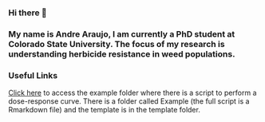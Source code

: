 ### Hi there 👋

### My name is Andre Araujo, I am currently a PhD student at Colorado State University. The focus of my research is understanding herbicide resistance in weed populations.

### Useful Links

[Click here](https://github.com/andrelsa23/my-resources) to access the example folder where there is a script to perform a dose-response curve. There is a folder called Example (the full script is a Rmarkdown file) and the template is in the template folder.


<!--
**andrelsa23/andrelsa23** is a ✨ _special_ ✨ repository because its `README.md` (this file) appears on your GitHub profile.

Here are some ideas to get you started:

- 🔭 I’m currently working on ...
- 🌱 I’m currently learning ...
- 👯 I’m looking to collaborate on ...
- 🤔 I’m looking for help with ...
- 💬 Ask me about ...
- 📫 How to reach me: ...
- 😄 Pronouns: ...
- ⚡ Fun fact: ...
-->
